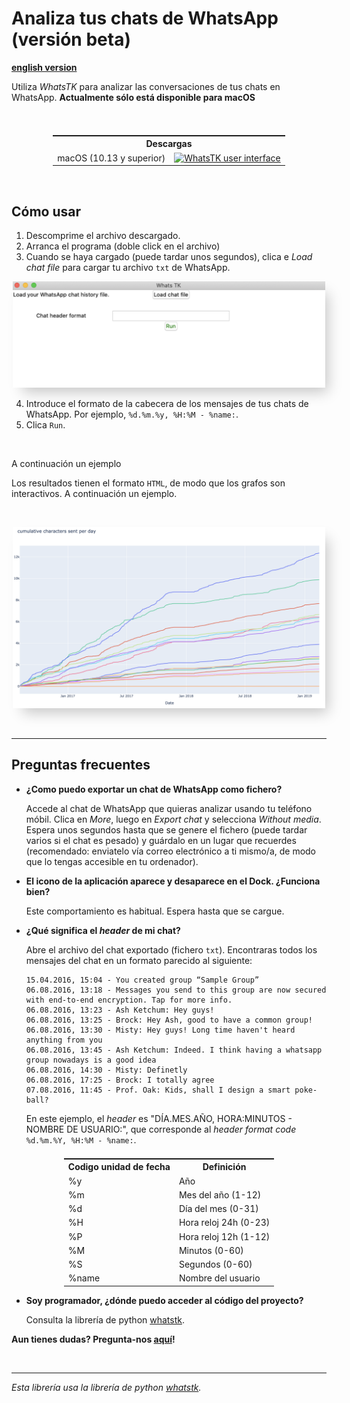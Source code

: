 <head>
 <link rel="shortcut icon" type="image/x-icon" href="favicon.ico">
</head>

# Analiza tus chats de WhatsApp (versión beta)
**[english version](../index.md)**

Utiliza *WhatsTK* para analizar las conversaciones de tus chats en WhatsApp. **Actualmente sólo está disponible para macOS**

<br>

<table class="tg" style="display: flex; justify-content: center;">
    <tr>
        <th class="tg-fymr" colspan="2">Descargas</th>
    </tr>
    <tr>
        <td class="tg-0pky">macOS (10.13 y superior)</td>
    <td class="tg-0pky"><a href="releases/v0.0.0/WhatsTK-0.0.0-macOS-10.13.dmg"><img src="https://img.shields.io/badge/descargar_dmg_⬇-brightgreen.svg"
    alt="WhatsTK user interface" width="100%"></a>
    </td>
    </tr>
</table>
<br>

## Cómo usar

1. Descomprime el archivo descargado.
2. Arranca el programa (doble click en el archivo)
3. Cuando se haya cargado (puede tardar unos segundos), clica e _Load chat file_ para cargar tu archivo `txt` de WhatsApp.

<p style="text-align: center;">
<img src="assets/app-screenshot.png" alt="WhatsTK user interface" width="500" height='auto' style="box-shadow: 10px 13px 21px -6px
rgba(0,0,0,0.22);">
</p>

4. Introduce el formato de la cabecera de los mensajes de tus chats de WhatsApp. Por ejemplo, `%d.%m.%y, %H:%M - %name:`.
5. Clica `Run`.

<br>

A continuación un ejemplo

Los resultados tienen el formato `HTML`, de modo que los grafos son interactivos. A continuación un ejemplo.

<br>
<p style="text-align: center;">
<img src="assets/stats.png" alt="WhatsTK user interface" width="500" height='auto' style="box-shadow: 10px 13px 21px -6px
rgba(0,0,0,0.22);">
</p>
<br>

---
## Preguntas frecuentes

* **¿Como puedo exportar un chat de WhatsApp como fichero?**

    Accede al chat de WhatsApp que quieras analizar usando tu teléfono móbil. Clica en _More_, luego  en _Export chat_ y
    selecciona _Without media_. Espera unos segundos hasta que se genere el fichero (puede tardar varios si el chat es
    pesado) y guárdalo en un lugar que recuerdes (recomendado:
    enviatelo vía correo electrónico a ti mismo/a, de modo que lo tengas accesible en tu ordenador).


* **El icono de la aplicación aparece y desaparece en el Dock. ¿Funciona bien?**

    Este comportamiento es habitual. Espera hasta que se cargue.

* **¿Qué significa el _header_ de mi chat?**

    Abre el archivo del chat exportado (fichero `txt`). Encontraras todos los mensajes del chat en un formato parecido
    al siguiente:

    ```
    15.04.2016, 15:04 - You created group “Sample Group”
    06.08.2016, 13:18 - Messages you send to this group are now secured with end-to-end encryption. Tap for more info.
    06.08.2016, 13:23 - Ash Ketchum: Hey guys!
    06.08.2016, 13:25 - Brock: Hey Ash, good to have a common group!
    06.08.2016, 13:30 - Misty: Hey guys! Long time haven't heard anything from you
    06.08.2016, 13:45 - Ash Ketchum: Indeed. I think having a whatsapp group nowadays is a good idea
    06.08.2016, 14:30 - Misty: Definetly
    06.08.2016, 17:25 - Brock: I totally agree
    07.08.2016, 11:45 - Prof. Oak: Kids, shall I design a smart poke-ball?
    ```

    En este ejemplo, el _header_ es "DÍA.MES.AÑO, HORA:MINUTOS - NOMBRE DE USUARIO:", que corresponde al _header format code_ `%d.%m.%Y, %H:%M - %name:`.
    
<table class="tg" style="display: flex; justify-content: center;">
  <tr>
    <th class="tg-7btt">Codigo unidad de fecha</th>
    <th class="tg-7btt">Definición</th>
  </tr>
  <tr>
    <td class="tg-0pky">%y</td>
    <td class="tg-0pky">Año</td>
  </tr>
  <tr>
    <td class="tg-0pky">%m</td>
    <td class="tg-0pky">Mes del año (1-12)</td>
  </tr>
  <tr>
    <td class="tg-0pky">%d</td>
    <td class="tg-0pky">Día del mes (0-31)</td>
  </tr>
  <tr>
    <td class="tg-0pky">%H</td>
    <td class="tg-0pky">Hora reloj 24h (0-23)</td>
  </tr>
  <tr>
    <td class="tg-0pky">%P</td>
    <td class="tg-0pky">Hora reloj 12h (1-12)</td>
  </tr>
  <tr>
    <td class="tg-0pky">%M</td>
    <td class="tg-0pky">Minutos (0-60)</td>
  </tr>
  <tr>
    <td class="tg-0pky">%S</td>
    <td class="tg-0pky">Segundos (0-60)</td>
  </tr>
  <tr>
    <td class="tg-0pky">%name</td>
    <td class="tg-0pky">Nombre del usuario</td>
  </tr>
</table>

* **Soy programador, ¿dónde puedo acceder al código del proyecto?**

    Consulta la librería de python [whatstk](https://lcsrg.me/whatstk).


**Aun tienes dudas? Pregunta-nos [aquí](https://github.com/lucasrodes/whatstk-gui/issues)!**

<br>

---

*Esta librería usa la librería de python [whatstk](https://lcsrg.me/whatstk).*